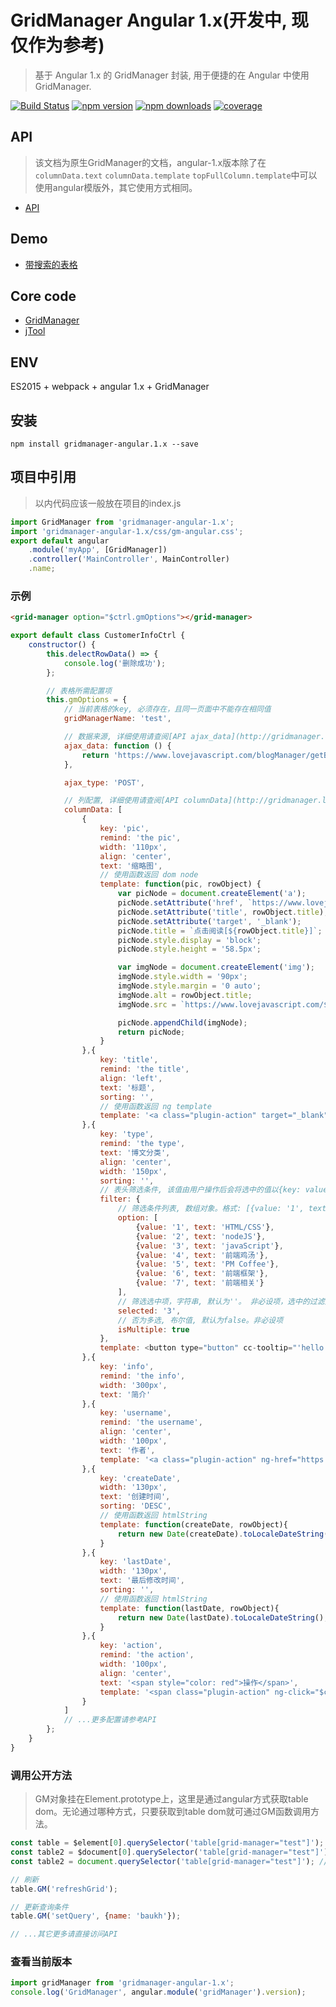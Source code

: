 # GridManager Angular 1.x(开发中, 现仅作为参考)
> 基于 Angular 1.x 的 GridManager 封装, 用于便捷的在 Angular 中使用GridManager.

[![Build Status](https://travis-ci.org/baukh789/GridManager.svg?branch=master&style=flat-square)](https://travis-ci.org/baukh789/GridManager)
[![npm version](https://img.shields.io/npm/v/gridmanager.svg?style=flat-square)](https://www.npmjs.com/package/gridmanager)
[![npm downloads](https://img.shields.io/npm/dt/gridmanager.svg?style=flat-square)](https://www.npmjs.com/package/gridmanager)
[![coverage](https://img.shields.io/codecov/c/github/baukh789/GridManager.svg?style=flat-square)](https://codecov.io/gh/baukh789/GridManager)

## API
> 该文档为原生GridManager的文档，angular-1.x版本除了在`columnData.text` `columnData.template` `topFullColumn.template`中可以使用angular模版外，其它使用方式相同。
- [API](http://gridmanager.lovejavascript.com/api/index.html)


## Demo
- [带搜索的表格](http://gridmanager.lovejavascript.com/demo/index.html)

## Core code
- [GridManager](https://github.com/baukh789/GridManager)
- [jTool](https://github.com/baukh789/jTool)

## ENV
ES2015 + webpack + angular 1.x + GridManager

## 安装
```
npm install gridmanager-angular.1.x --save
```

## 项目中引用
> 以内代码应该一般放在项目的index.js

```javascript
import GridManager from 'gridmanager-angular-1.x';
import 'gridmanager-angular-1.x/css/gm-angular.css';
export default angular
	.module('myApp', [GridManager])
	.controller('MainController', MainController)
	.name;
```

### 示例
```html
<grid-manager option="$ctrl.gmOptions"></grid-manager>
```

```javascript
export default class CustomerInfoCtrl {
	constructor() {
	    this.delectRowData() => {
	        console.log('删除成功');
	    };

	    // 表格所需配置项
	    this.gmOptions = {
	        // 当前表格的key, 必须存在，且同一页面中不能存在相同值
            gridManagerName: 'test',

            // 数据来源, 详细使用请查阅[API ajax_data](http://gridmanager.lovejavascript.com/api/index.html#ajax_data)
            ajax_data: function () {
                return 'https://www.lovejavascript.com/blogManager/getBlogList';
            },

            ajax_type: 'POST',

            // 列配置, 详细使用请查阅[API columnData](http://gridmanager.lovejavascript.com/api/index.html#columnData)
            columnData: [
                {
                    key: 'pic',
                    remind: 'the pic',
                    width: '110px',
                    align: 'center',
                    text: '缩略图',
                    // 使用函数返回 dom node
                    template: function(pic, rowObject) {
                        var picNode = document.createElement('a');
                        picNode.setAttribute('href', `https://www.lovejavascript.com/#!zone/blog/content.html?id=${rowObject.id}`);
                        picNode.setAttribute('title', rowObject.title);
                        picNode.setAttribute('target', '_blank');
                        picNode.title = `点击阅读[${rowObject.title}]`;
                        picNode.style.display = 'block';
                        picNode.style.height = '58.5px';

                        var imgNode = document.createElement('img');
                        imgNode.style.width = '90px';
                        imgNode.style.margin = '0 auto';
                        imgNode.alt = rowObject.title;
                        imgNode.src = `https://www.lovejavascript.com/${pic}`;

                        picNode.appendChild(imgNode);
                        return picNode;
                    }
                },{
                    key: 'title',
                    remind: 'the title',
                    align: 'left',
                    text: '标题',
                    sorting: '',
                    // 使用函数返回 ng template
                    template: '<a class="plugin-action" target="_blank" ng-href="https://www.lovejavascript.com/#!zone/blog/content.html?id={{row.id}}" title="点击阅读[{{row.title}}]">{{row.title}}</a>'
                },{
                    key: 'type',
                    remind: 'the type',
                    text: '博文分类',
                    align: 'center',
                    width: '150px',
                    sorting: '',
                    // 表头筛选条件, 该值由用户操作后会将选中的值以{key: value}的形式覆盖至query参数内。非必设项
                    filter: {
                        // 筛选条件列表, 数组对象。格式: [{value: '1', text: 'HTML/CSS'}],在使用filter时该参数为必设项。
                        option: [
                            {value: '1', text: 'HTML/CSS'},
                            {value: '2', text: 'nodeJS'},
                            {value: '3', text: 'javaScript'},
                            {value: '4', text: '前端鸡汤'},
                            {value: '5', text: 'PM Coffee'},
                            {value: '6', text: '前端框架'},
                            {value: '7', text: '前端相关'}
                        ],
                        // 筛选选中项，字符串, 默认为''。 非必设项，选中的过滤条件将会覆盖query
                        selected: '3',
                        // 否为多选, 布尔值, 默认为false。非必设项
                        isMultiple: true
                    },
                    template: <button type="button" cc-tooltip="'hello world'" tooltip-type="error-minor" ng-click="testClick(row)" ng-bind="TYPE_MAP[row.type]"></button>
                },{
                    key: 'info',
                    remind: 'the info',
                    width: '300px',
                    text: '简介'
                },{
                    key: 'username',
                    remind: 'the username',
                    align: 'center',
                    width: '100px',
                    text: '作者',
                    template: '<a class="plugin-action" ng-href="https://github.com/{{row.username}}" target="_blank" title="去看看{{username}}的github">{{username}}</a>'
                },{
                    key: 'createDate',
                    width: '130px',
                    text: '创建时间',
                    sorting: 'DESC',
                    // 使用函数返回 htmlString
                    template: function(createDate, rowObject){
                        return new Date(createDate).toLocaleDateString();
                    }
                },{
                    key: 'lastDate',
                    width: '130px',
                    text: '最后修改时间',
                    sorting: '',
                    // 使用函数返回 htmlString
                    template: function(lastDate, rowObject){
                        return new Date(lastDate).toLocaleDateString();
                    }
                },{
                    key: 'action',
                    remind: 'the action',
                    width: '100px',
                    align: 'center',
                    text: '<span style="color: red">操作</span>',
                    template: '<span class="plugin-action" ng-click="$ctrl.delectRowData()">删除</span>'
                }
            ]
            // ...更多配置请参考API
        };
	}
}
```

### 调用公开方法
> GM对象挂在Element.prototype上，这里是通过angular方式获取table dom。无论通过哪种方式，只要获取到table dom就可通过GM函数调用方法。

```javascript
const table = $element[0].querySelector('table[grid-manager="test"]'); // 通过$element进行获取
const table2 = $document[0].querySelector('table[grid-manager="test"]'); // 通过$document进行获取
const table2 = document.querySelector('table[grid-manager="test"]'); // 通过原生JS进行获取

// 刷新
table.GM('refreshGrid');

// 更新查询条件
table.GM('setQuery', {name: 'baukh'});

// ...其它更多请直接访问API
```

### 查看当前版本

```javascript
import gridManager from 'gridmanager-angular-1.x';
console.log('GridManager', angular.module('gridManager').version);
```
